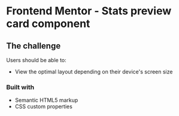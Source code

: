 # Frontend Mentor - Stats preview card component


## The challenge

Users should be able to:

- View the optimal layout depending on their device's screen size

### Built with

- Semantic HTML5 markup
- CSS custom properties